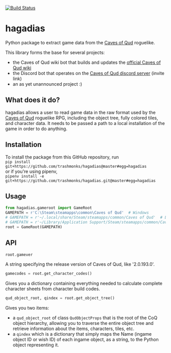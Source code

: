 [![Build Status](https://dev.azure.com/syntaxaire/hagadias-ci/_apis/build/status/TrashMonks.hagadias?branchName=master)](https://dev.azure.com/syntaxaire/hagadias-ci/_build/latest?definitionId=1&branchName=master)
# hagadias
Python package to extract game data from the [Caves of Qud](http://www.cavesofqud.com/) roguelike.  

This library forms the base for several projects:
 - the Caves of Qud wiki bot that builds and updates the [official Caves of Qud wiki](https://cavesofqud.gamepedia.com/)
 - the Discord bot that operates on the [Caves of Qud discord server](https://discordapp.com/invite/cavesofqud) (invite link)
 - an as yet unannounced project :)

## What does it do?
hagadias allows a user to read game data in the raw format used by the
[Caves of Qud](http://www.cavesofqud.com/) roguelike RPG, including the object tree,
fully colored tiles, and character data. It needs to be passed a path to a local
installation of the game in order to do anything.

## Installation
To install the package from this GitHub repository, run  
`pip install git+https://github.com/trashmonks/hagadias@master#egg=hagadias`  
or if you're using pipenv,  
`pipenv install -e git+https://github.com/trashmonks/hagadias.git@master#egg=hagadias`

## Usage
```python
from hagadias.gameroot import GameRoot
GAMEPATH = r'C:\Steam\steamapps\common\Caves of Qud'  # Windows
# GAMEPATH = r'~/.local/share/Steam/steamapps/common/Caves of Qud'  # Linux
# GAMEPATH = r'~/Library/Application Support/Steam/steamapps/common/Caves of Qud'  # Mac OS
root = GameRoot(GAMEPATH)
```

## API
```python
root.gamever
```
A string specifying the release version of Caves of Qud, like '2.0.193.0'.

```python
gamecodes = root.get_character_codes()
```
Gives you a dictionary containing everything needed to calculate complete character sheets from character build codes.

```python
qud_object_root, qindex = root.get_object_tree()
```
Gives you two items:
 - a `qud_object_root` of class `QudObjectProps` that is the root of the CoQ object hierarchy, allowing you to traverse the entire object tree and retrieve information about the items, characters, tiles, etc.
 - a `qindex` which is a dictionary that simply maps the Name (ingame object ID or wish ID) of each ingame object, as a string, to the Python object representing it.
